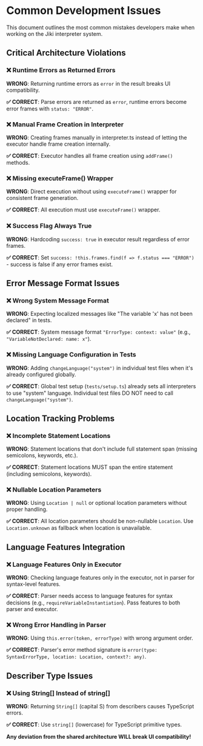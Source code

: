 # Common Development Issues

This document outlines the most common mistakes developers make when working on the Jiki interpreter system.

## Critical Architecture Violations

### ❌ Runtime Errors as Returned Errors

**WRONG**: Returning runtime errors as `error` in the result breaks UI compatibility.

**✅ CORRECT**: Parse errors are returned as `error`, runtime errors become error frames with `status: "ERROR"`.

### ❌ Manual Frame Creation in Interpreter

**WRONG**: Creating frames manually in interpreter.ts instead of letting the executor handle frame creation internally.

**✅ CORRECT**: Executor handles all frame creation using `addFrame()` methods.

### ❌ Missing executeFrame() Wrapper

**WRONG**: Direct execution without using `executeFrame()` wrapper for consistent frame generation.

**✅ CORRECT**: All execution must use `executeFrame()` wrapper.

### ❌ Success Flag Always True

**WRONG**: Hardcoding `success: true` in executor result regardless of error frames.

**✅ CORRECT**: Set `success: !this.frames.find(f => f.status === "ERROR")` - success is false if any error frames exist.

## Error Message Format Issues

### ❌ Wrong System Message Format

**WRONG**: Expecting localized messages like "The variable 'x' has not been declared" in tests.

**✅ CORRECT**: System message format `"ErrorType: context: value"` (e.g., `"VariableNotDeclared: name: x"`).

### ❌ Missing Language Configuration in Tests

**WRONG**: Adding `changeLanguage("system")` in individual test files when it's already configured globally.

**✅ CORRECT**: Global test setup (`tests/setup.ts`) already sets all interpreters to use "system" language. Individual test files DO NOT need to call `changeLanguage("system")`.

## Location Tracking Problems

### ❌ Incomplete Statement Locations

**WRONG**: Statement locations that don't include full statement span (missing semicolons, keywords, etc.).

**✅ CORRECT**: Statement locations MUST span the entire statement (including semicolons, keywords).

### ❌ Nullable Location Parameters

**WRONG**: Using `Location | null` or optional location parameters without proper handling.

**✅ CORRECT**: All location parameters should be non-nullable `Location`. Use `Location.unknown` as fallback when location is unavailable.

## Language Features Integration

### ❌ Language Features Only in Executor

**WRONG**: Checking language features only in the executor, not in parser for syntax-level features.

**✅ CORRECT**: Parser needs access to language features for syntax decisions (e.g., `requireVariableInstantiation`). Pass features to both parser and executor.

### ❌ Wrong Error Handling in Parser

**WRONG**: Using `this.error(token, errorType)` with wrong argument order.

**✅ CORRECT**: Parser's error method signature is `error(type: SyntaxErrorType, location: Location, context?: any)`.

## Describer Type Issues

### ❌ Using String[] Instead of string[]

**WRONG**: Returning `String[]` (capital S) from describers causes TypeScript errors.

**✅ CORRECT**: Use `string[]` (lowercase) for TypeScript primitive types.

**Any deviation from the shared architecture WILL break UI compatibility!**
